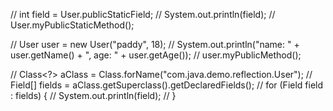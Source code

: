 //        int field = User.publicStaticField;
//        System.out.println(field);
//        User.myPublicStaticMethod();

//        User user = new User("paddy", 18);
//        System.out.println("name: " + user.getName() + ", age: " + user.getAge());
//        user.myPublicMethod();

//        Class<?> aClass = Class.forName("com.java.demo.reflection.User");
//        Field[] fields = aClass.getSuperclass().getDeclaredFields();
//        for (Field field : fields) {
//            System.out.println(field);
//        }